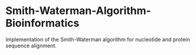 # Smith-Waterman-Algorithm-Bioinformatics
Implementation of the Smith-Waterman algorithm for nucleotide and protein sequence alignment.

